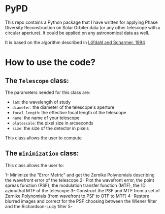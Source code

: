 # PyPD

This repo contains a Python package that I have written for applying Phase Diversity Reconstruction on Solar Orbiter data (or any other telescope with a circular aperture). It could be applied on any astronomical data as well. 

It is based on the algorithm described in [Löfdahl and Scharmer. 1994](http://adsabs.harvard.edu/full/1994A&AS..107..243L)

# How to use the code?

## The `Telescope` class:
The parameters needed for this class are:
- `lam`: the wavelength of study
- `diameter`: the diameter of the telescope's aperture 
- `focal_length`: the effective focal length of the telescope
- `name`: the name of your telescope
- `platescale`: the pixel size in arcseconds
- `size`: the size of the detector in pixels

This class allows the user to compute


## The `minimization` class:

This class allows the user to:

1- Minimize the "Error Metric" and get the Zernike Polynomials describing the wavefront error of the telescope
2- Plot the wavefront error, the point spreas function (PSF), the modulation transfer function (MTF), the 1D azimuthal MTF of the telescope 
3- Construct the PSF and MTF from a set of Zernike Polynomials (from wavefront to PSF to OTF to MTF)
4- Restore blurred images and correct for the PSF choosing between the Wiener filter and the Richardson-Lucy filter
5- 
